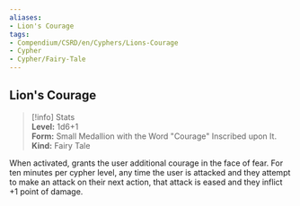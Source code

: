```yaml
---
aliases:
- Lion's Courage
tags:
- Compendium/CSRD/en/Cyphers/Lions-Courage
- Cypher
- Cypher/Fairy-Tale
---
```


  
## Lion's Courage  
>[!info] Stats  
> **Level:** 1d6+1  
> **Form:** Small Medallion with the Word "Courage" Inscribed upon It.  
> **Kind:** Fairy Tale
  
When activated, grants the user additional courage in the face of fear. For ten minutes per cypher level, any time the user is attacked and they attempt to make an attack on their next action, that attack is eased and they inflict +1 point of damage.